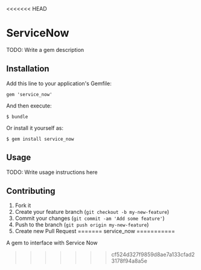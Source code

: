 <<<<<<< HEAD
# ServiceNow

TODO: Write a gem description

## Installation

Add this line to your application's Gemfile:

    gem 'service_now'

And then execute:

    $ bundle

Or install it yourself as:

    $ gem install service_now

## Usage

TODO: Write usage instructions here

## Contributing

1. Fork it
2. Create your feature branch (`git checkout -b my-new-feature`)
3. Commit your changes (`git commit -am 'Add some feature'`)
4. Push to the branch (`git push origin my-new-feature`)
5. Create new Pull Request
=======
service_now
===========

A gem to interface with Service Now
>>>>>>> cf524d327f9859d8ae7a133cfad23178f94a8a5e

